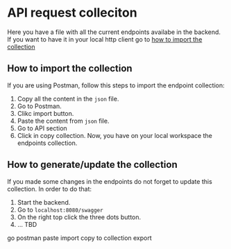 # API request colleciton

Here you have a file with all the current endpoints availabe in the backend. If you want to have it in your local http client go to [how to import the collection](#how-to-import-the-collection)

## How to import the collection

If you are using Postman, follow this steps to import the endpoint collection:

1. Copy all the content in the `json` file.
2. Go to Postman.
3. Clikc import button.
4. Paste the content from `json` file.
5. Go to API section
6. Click in copy collection. Now, you have on your local workspace the endpoints collection.

## How to generate/update the collection

If you made some changes in the endpoints do not forget to update this collection. In order to do that:

1. Start the backend.
2. Go to `localhost:8080/swagger`
3. On the right top click the three dots button.
4. ... TBD

go postman
paste
import
copy to collection
export
